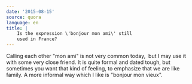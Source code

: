 ```yaml
---
date: '2015-08-15'
source: quora
language: en
title: |
    Is the expression \'bonjour mon ami\' still
    used in France?
---
```


Calling each other \"mon ami\" is not very common today,  but I may use
it with some very close friend. It is quite formal and dated tough, but
sometimes you want that kind of feeling, to emphasize that we are like
family. A more informal way which I like is \"bonjour mon vieux\".
